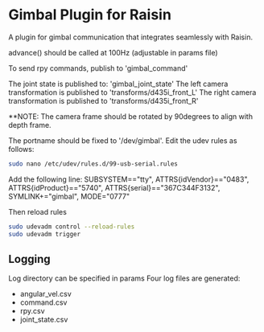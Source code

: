 # Gimbal Plugin for Raisin

A plugin for gimbal communication that integrates seamlessly with Raisin.

advance() should be called at 100Hz (adjustable in params file)

To send rpy commands, publish to 'gimbal_command'

The joint state is published to: 'gimbal_joint_state'
The left camera transformation is published to 'transforms/d435i_front_L'
The right camera transformation is published to 'transforms/d435i_front_R'

**NOTE: The camera frame should be rotated by 90degrees to align with depth frame.

The portname should be fixed to '/dev/gimbal'. Edit the udev rules as follows:
```bash
sudo nano /etc/udev/rules.d/99-usb-serial.rules
```

Add the following line:
SUBSYSTEM=="tty", ATTRS{idVendor}=="0483", ATTRS{idProduct}=="5740", ATTRS{serial}=="367C344F3132", SYMLINK+="gimbal", MODE="0777"

Then reload rules
```bash
sudo udevadm control --reload-rules
sudo udevadm trigger
```
## Logging
Log directory can be specified in params
Four log files are generated:
- angular_vel.csv
- command.csv
- rpy.csv
- joint_state.csv